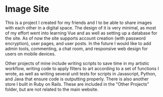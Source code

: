 # Image Site
This is a project I created for my friends and I to be able to share images with each other in a digital space. The design of it is very minimal, as most of my effort went into learning Vue and as well as setting up a database for the site. As of now the site supports account creation (with password encryption), user pages, and user posts. In the future I would like to add admin tools, commenting, a chat room, and responsive web design for users on mobile devices.

Other projects of mine include writing scripts to save time in my artistic workflow, writing code to apply filters to art according to a set of functions I wrote, as well as writing several unit tests for scripts in Javascript, Python, and Java that ensure code is outputting properly. There is also another store I built in Ruby on Rails. These are included in the "Other Projects" folder, but are not related to the main website.
